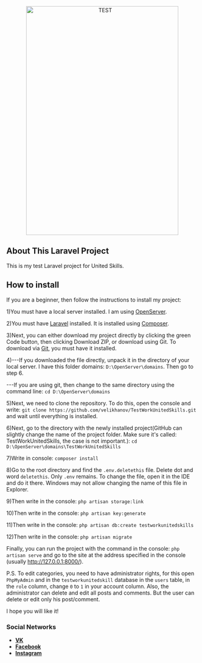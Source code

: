 <p align="center"><p align="center"><a href='https://svgshare.com/s/TKW' ><img src='https://svgshare.com/i/TKW.svg' title='TEST' width="400" height="600"></a></p></p>

## About This Laravel Project

This is my test Laravel project for United Skills.

## How to install

If you are a beginner, then follow the instructions to install my project:

1)You must have a local server installed. I am using [OpenServer](https://ospanel.io/download/).

2)You must have [Laravel](https://laravel.com/docs/8.x) installed. It is installed using [Composer](https://getcomposer.org/).

3)Next, you can either download my project directly by clicking the green Code button, then clicking Download ZIP, or download using Git. To download via [Git](https://git-scm.com/), you must have it installed.

4)---If you downloaded the file directly, unpack it in the directory of your local server. I have this folder domains:
    `D:\OpenServer\domains`. Then go to step 6.

   ---If you are using git, then change to the same directory using the command line:
     `cd D:\OpenServer\domains`
     
5)Next, we need to clone the repository. To do this, open the console and write:
`git clone https://github.com/velikhanov/TestWorkUnitedSkills.git` and wait until everything is installed.

6)Next, go to the directory with the newly installed project(GitHub can slightly change the name of the project folder. Make sure it's called: TestWorkUnitedSkills, the case is not important.):
 `cd D:\OpenServer\domains\TestWorkUnitedSkills`

7)Write in console:
`composer install`

8)Go to the root directory and find the `.env.deletethis` file. Delete dot and word `deletethis`. Only `.env` remains. To change the file, open it in the IDE and do it there. Windows may not allow changing the name of this file in Explorer.

9)Then write in the console:
`php artisan storage:link`

10)Then write in the console:
`php artisan key:generate`

11)Then write in the console:
`php artisan db:create testworkunitedskills`

12)Then write in the console:
`php artisan migrate`

Finally, you can run the project with the command in the console: `php artisan serve` and go to the site at the address specified in the console (usually http://127.0.0.1:8000/).

P.S. To edit categories, you need to have administrator rights, for this open `PhpMyAdmin` and in the `testworkunitedskill` database in the `users` table, in the `role` column, change `0` to `1` in your account column. Also, the administrator can delete and edit all posts and comments. But the user can delete or edit only his post/comment.



I hope you will like it!

### Social Networks

- **[VK](https://vk.com/velikhanov99)**
- **[Facebook](https://www.facebook.com/velikhanov99)**
- **[Instagram](https://www.instagram.com/velihanov99/)**
